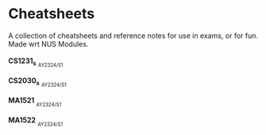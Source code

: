 # Cheatsheets
A collection of cheatsheets and reference notes for use in exams, or for fun. 
Made wrt NUS Modules.

**CS1231<sub>s<sub>** <sub><sub>AY2324/S1</sub></sub> <a href="Archives/CS1231_RefNotes_Midterms.pdf"><img  src="https://img.shields.io/badge/midterms-blue"  height="17"  /></a>  <a href="Archives/CS1231_RefNotes_Finals.pdf"><img  src="https://img.shields.io/badge/finals-red"  height="17"  /></a>

**CS2030<sub>s<sub>** <sub><sub>AY2324/S1</sub></sub> <a href="Archives/CS2030_RefNotes_Finals.pdf"><img  src="https://img.shields.io/badge/finals-red"  height="17"  /></a>

**MA1521** <sub><sub>AY2324/S1</sub></sub> <a href="Archives/MA1521_Cheatsheet_Finals.pdf"><img  src="https://img.shields.io/badge/finals-red"  height="17"  /></a>

**MA1522** <sub><sub>AY2324/S1</sub></sub> <a href="Archives/MA1522_RefNotes_Finals.pdf"><img  src="https://img.shields.io/badge/finals-red"  height="17"  /></a>


